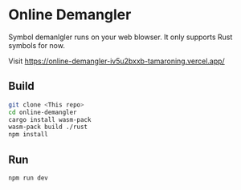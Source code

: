 # Online Demangler

Symbol demanlgler runs on your web blowser.
It only supports Rust symbols for now.

Visit https://online-demangler-iv5u2bxxb-tamaroning.vercel.app/

## Build

```bash
git clone <This repo>
cd online-demangler
cargo install wasm-pack
wasm-pack build ./rust
npm install
```

## Run

```bash
npm run dev
```
